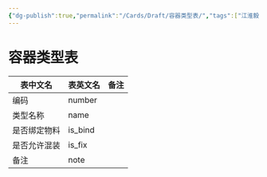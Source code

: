 ```yaml
---
{"dg-publish":true,"permalink":"/Cards/Draft/容器类型表/","tags":["江淮毅昌/蝶创I-MES/MES"]}
---
```



# 容器类型表

| 表中文名   | 表英文名    | 备注  |
| ------ | ------- | --- |
| 编码     | number  |     |
| 类型名称   | name    |     |
| 是否绑定物料 | is_bind |     |
| 是否允许混装 | is_fix  |     |
| 备注     | note    |     |
